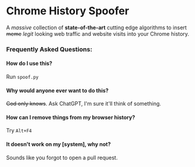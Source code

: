 # Chrome History Spoofer
A *massive* collection of **state-of-the-art** cutting edge algorithms to insert ~~meme~~ *legit* looking web traffic and website visits into your Chrome history.
### Frequently Asked Questions:
#### How do I use this?
Run `spoof.py` 
#### Why would anyone ever want to do this?
~~God only knows~~. Ask ChatGPT, I'm sure it'll think of something.
#### How can I remove things from my browser history?
Try `Alt+F4`
#### It doesn't work on my [system], why not?
Sounds like you forgot to open a pull request.
